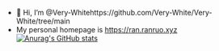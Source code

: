 - 👋 Hi, I’m @Very-Whitehttps://github.com/Very-White/Very-White/tree/main
- My personal homepage is https://ran.ranruo.xyz
[![Anurag's GitHub stats](https://github-readme-stats.vercel.app/api?username=Very-White)](https://github.com/anuraghazra/github-readme-stats)
<!---
Very-White/Very-White is a ✨ special ✨ repository because its `README.md` (this file) appears on your GitHub profile.
You can click the Preview link to take a look at your changes.
--->
